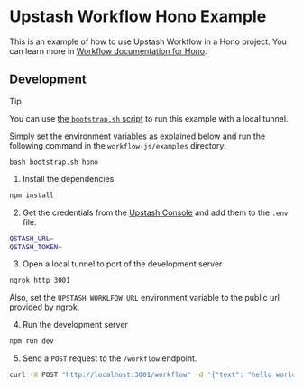 # Upstash Workflow Hono Example

This is an example of how to use Upstash Workflow in a Hono project. You can learn more in [Workflow documentation for Hono](https://upstash.com/docs/qstash/workflow/quickstarts/hono).

## Development

> [!TIP]
> You can use [the `bootstrap.sh` script](https://github.com/upstash/workflow-js/tree/main/examples) to run this example with a local tunnel.
>
> Simply set the environment variables as explained below and run the following command in the `workflow-js/examples` directory:
>
> ```
> bash bootstrap.sh hono
> ```

1. Install the dependencies

```bash
npm install
```

2. Get the credentials from the [Upstash Console](https://console.upstash.com/qstash) and add them to the `.env` file.

```bash
QSTASH_URL=
QSTASH_TOKEN=
```

3. Open a local tunnel to port of the development server

```bash
ngrok http 3001
```

Also, set the `UPSTASH_WORKLFOW_URL` environment variable to the public url provided by ngrok.

4. Run the development server

```bash
npm run dev
```

5. Send a `POST` request to the `/workflow` endpoint.

```bash
curl -X POST "http://localhost:3001/workflow" -d '{"text": "hello world!"}'
```

